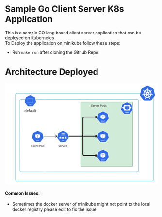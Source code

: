 # Sample Go Client Server K8s Application

This is a sample GO lang based client server application that can be deployed on Kubernetes
<br>
To Deploy the application on minikube follow these steps:
- Run `make run` after cloning the Github Repo

# Architecture Deployed
![alt text](https://raw.githubusercontent.com/rtcms/go-lang-k8s/main/archdiagram.png)

#### Common Issues:
- Sometimes the docker server of minikube might not point to the local docker registry please edit to fix the issue
